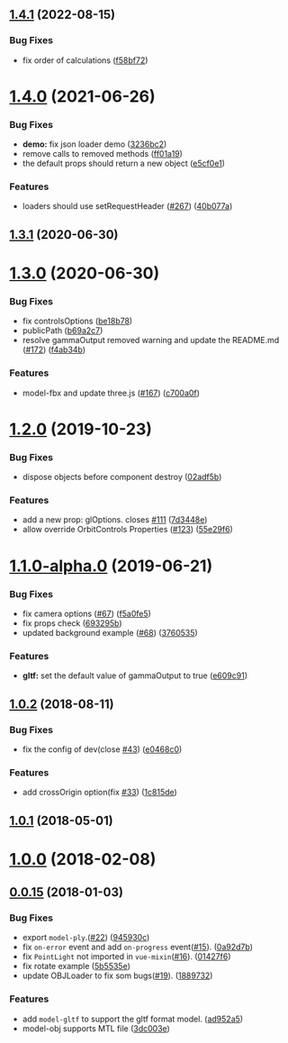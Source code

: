 ## [1.4.1](https://github.com/hujiulong/vue-3d-model/compare/v1.4.0...v1.4.1) (2022-08-15)


### Bug Fixes

* fix order of calculations ([f58bf72](https://github.com/hujiulong/vue-3d-model/commit/f58bf72be93c7c088c73e64919deaea3f20301a1))



# [1.4.0](https://github.com/hujiulong/vue-3d-model/compare/v1.3.1...v1.4.0) (2021-06-26)


### Bug Fixes

* **demo:** fix json loader demo ([3236bc2](https://github.com/hujiulong/vue-3d-model/commit/3236bc2c990905f812835a81f1c96c318d06a3d5))
* remove calls to removed methods ([ff01a19](https://github.com/hujiulong/vue-3d-model/commit/ff01a19d8715d0b44b9cb98ae4e51e070ad44915))
* the default props should return a new object ([e5cf0e1](https://github.com/hujiulong/vue-3d-model/commit/e5cf0e106c3cb95738c7201ee322b41a28d824a6))


### Features

* loaders should use setRequestHeader ([#267](https://github.com/hujiulong/vue-3d-model/issues/267)) ([40b077a](https://github.com/hujiulong/vue-3d-model/commit/40b077a3513f0830d1ba28a3c653b401b7ac97b2))



## [1.3.1](https://github.com/hujiulong/vue-3d-model/compare/v1.3.0...v1.3.1) (2020-06-30)



# [1.3.0](https://github.com/hujiulong/vue-3d-model/compare/v1.2.0...v1.3.0) (2020-06-30)


### Bug Fixes

* fix controlsOptions ([be18b78](https://github.com/hujiulong/vue-3d-model/commit/be18b783eee5fca2fceacc42ec002a80478f50e0))
* publicPath ([b69a2c7](https://github.com/hujiulong/vue-3d-model/commit/b69a2c7a6146c43849640926a97dbf11f65b75cb))
* resolve gammaOutput removed warning and update the README.md ([#172](https://github.com/hujiulong/vue-3d-model/issues/172)) ([f4ab34b](https://github.com/hujiulong/vue-3d-model/commit/f4ab34bc7663be40be122def73c7dcbed636eeb8))


### Features

* model-fbx and update three.js ([#167](https://github.com/hujiulong/vue-3d-model/issues/167)) ([c700a0f](https://github.com/hujiulong/vue-3d-model/commit/c700a0f9181ef5f1bb8f474cbf59c079a41e2b33))



# [1.2.0](https://github.com/hujiulong/vue-3d-model/compare/v1.1.0...v1.2.0) (2019-10-23)


### Bug Fixes

* dispose objects before component destroy ([02adf5b](https://github.com/hujiulong/vue-3d-model/commit/02adf5bc53f9911daa46c8dc0daa0aa3a61e396a))


### Features

* add a new prop: glOptions. closes [#111](https://github.com/hujiulong/vue-3d-model/issues/111) ([7d3448e](https://github.com/hujiulong/vue-3d-model/commit/7d3448eee51ebbf603c859ba62bc28efd9f4ec89))
* allow override OrbitControls Properties ([#123](https://github.com/hujiulong/vue-3d-model/issues/123)) ([55e29f6](https://github.com/hujiulong/vue-3d-model/commit/55e29f678b7278bd36ae52b67c028182931b871a))



# [1.1.0-alpha.0](https://github.com/hujiulong/vue-3d-model/compare/v1.0.2...1.1.0-alpha.0) (2019-06-21)


### Bug Fixes

* fix camera options ([#67](https://github.com/hujiulong/vue-3d-model/issues/67)) ([f5a0fe5](https://github.com/hujiulong/vue-3d-model/commit/f5a0fe5fea94774437c215a47008157637edc43e))
* fix props check ([693295b](https://github.com/hujiulong/vue-3d-model/commit/693295b764bd780732f420ad7e2d19881ceef8f1))
* updated background example ([#68](https://github.com/hujiulong/vue-3d-model/issues/68)) ([3760535](https://github.com/hujiulong/vue-3d-model/commit/3760535879ea71dbf92e647bd393d27e2b133d38))


### Features

* **gltf:** set the default value of gammaOutput to true ([e609c91](https://github.com/hujiulong/vue-3d-model/commit/e609c9145a95c425a4de1ba6e2d866881b7ecb73))



## [1.0.2](https://github.com/hujiulong/vue-3d-model/compare/v1.0.1...v1.0.2) (2018-08-11)


### Bug Fixes

* fix the config of dev(close [#43](https://github.com/hujiulong/vue-3d-model/issues/43)) ([e0468c0](https://github.com/hujiulong/vue-3d-model/commit/e0468c0736a2db001e4a1c4a8747ed0c3bad4a32))


### Features

* add crossOrigin option(fix [#33](https://github.com/hujiulong/vue-3d-model/issues/33)) ([1c815de](https://github.com/hujiulong/vue-3d-model/commit/1c815de53fea93f5e787c7c8ed3eb58ef610b164))



## [1.0.1](https://github.com/hujiulong/vue-3d-model/compare/v1.0.0...v1.0.1) (2018-05-01)



# [1.0.0](https://github.com/hujiulong/vue-3d-model/compare/v0.0.15...v1.0.0) (2018-02-08)



## [0.0.15](https://github.com/hujiulong/vue-3d-model/compare/3dc003e51745d500d8e7faed945088e70664d029...v0.0.15) (2018-01-03)


### Bug Fixes

* export `model-ply`.([#22](https://github.com/hujiulong/vue-3d-model/issues/22)) ([945930c](https://github.com/hujiulong/vue-3d-model/commit/945930c427e8a9d7c753e3c326b71a56ec78f07d))
* fix `on-error` event and add `on-progress` event([#15](https://github.com/hujiulong/vue-3d-model/issues/15)). ([0a92d7b](https://github.com/hujiulong/vue-3d-model/commit/0a92d7b160bdf495dbda47385e83e688874e14a0))
* fix `PointLight` not imported in `vue-mixin`([#16](https://github.com/hujiulong/vue-3d-model/issues/16)). ([01427f6](https://github.com/hujiulong/vue-3d-model/commit/01427f6c90159e0e87939e454831b96e0a81347a))
* fix rotate example ([5b5535e](https://github.com/hujiulong/vue-3d-model/commit/5b5535e43f8e3b07a43ff90aa7a7a30a064e937d))
* update OBJLoader to fix som bugs([#19](https://github.com/hujiulong/vue-3d-model/issues/19)). ([1889732](https://github.com/hujiulong/vue-3d-model/commit/1889732f7bc5055d4ed3c2da5e7accb70dd31d5c))


### Features

* add `model-gltf` to support the gltf format model. ([ad952a5](https://github.com/hujiulong/vue-3d-model/commit/ad952a58ede84c754e3dc7a5b9be9f462f30d703))
* model-obj supports MTL file ([3dc003e](https://github.com/hujiulong/vue-3d-model/commit/3dc003e51745d500d8e7faed945088e70664d029))



